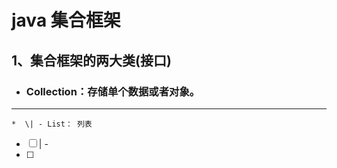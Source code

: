 # **java 集合框架**

## 1、集合框架的两大类\(接口\)

* ### Collection：存储单个数据或者对象。

---

    *  \| - List： 列表
* [ ] \| - 
* [ ] 


